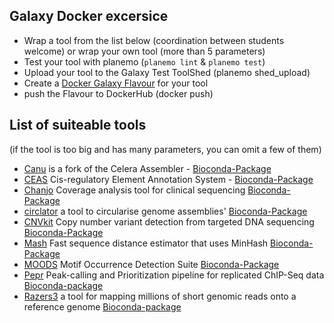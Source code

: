 Galaxy Docker excersice
------------------------

* Wrap a tool from the list below (coordination between students welcome) or wrap your own tool (more than 5 parameters)
* Test your tool with planemo (`planemo lint` & `planemo test`)
* Upload your tool to the Galaxy Test ToolShed (planemo shed_upload)
* Create a [Docker Galaxy Flavour](https://github.com/bgruening/docker-galaxy-stable/blob/master/README.md#extending-the-docker-image) for your tool
* push the Flavour to DockerHub (docker push)


List of suiteable tools
-----------------------

(if the tool is too big and has many parameters, you can omit a few of them)

* [Canu](http://http://canu.readthedocs.org/) is a fork of the Celera Assembler - [Bioconda-Package](https://github.com/bioconda/bioconda-recipes/blob/master/recipes/canu/meta.yaml)
* [CEAS](http://liulab.dfci.harvard.edu/CEAS) Cis-regulatory Element Annotation System - [Bioconda-Package](https://github.com/bioconda/bioconda-recipes/blob/master/recipes/ceas/meta.yaml)
* [Chanjo](http://www.chanjo.co/) Coverage analysis tool for clinical sequencing [Bioconda-Package](https://github.com/bioconda/bioconda-recipes/blob/master/recipes/chanjo/meta.yaml)
*  [circlator](https://github.com/sanger-pathogens/circlator) a tool to circularise genome assemblies' [Bioconda-Package](https://github.com/bioconda/bioconda-recipes/blob/master/recipes/circlator/meta.yaml)
* [CNVkit](https://github.com/etal/cnvkit) Copy number variant detection from targeted DNA sequencing [Bioconda-Package](https://github.com/bioconda/bioconda-recipes/blob/master/recipes/cnvkit/meta.yaml)
* [Mash](https://github.com/marbl/Mash) Fast sequence distance estimator that uses MinHash [Bioconda-Package](https://github.com/bioconda/bioconda-recipes/blob/master/recipes/mash/meta.yaml)
* [MOODS](https://github.com/jhkorhonen/MOODS) Motif Occurrence Detection Suite [Bioconda-Package](https://github.com/bioconda/bioconda-recipes/blob/master/recipes/moods/meta.yaml)
* [Pepr](https://code.google.com/p/pepr-chip-seq/) Peak-calling and Prioritization pipeline for replicated ChIP-Seq data [Bioconda-package](https://github.com/bioconda/bioconda-recipes/tree/master/recipes/pepr)
* [Razers3](http://www.seqan.de/projects/razers/) a tool for mapping millions of short genomic reads onto a reference genome [Bioconda-package](https://github.com/bioconda/bioconda-recipes/blob/master/recipes/razers3/meta.yaml)



